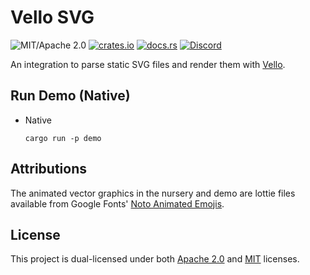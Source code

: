 # Vello SVG

![MIT/Apache 2.0](https://img.shields.io/badge/license-MIT%2FApache-blue.svg)
[![crates.io](https://img.shields.io/crates/v/vello-svg.svg)](https://crates.io/crates/vello-svg)
[![docs.rs](https://img.shields.io/docsrs/vello-svg)](https://docs.rs/vello-svg)
[![Discord](https://img.shields.io/discord/913957940560531456.svg?label=&logo=discord&logoColor=ffffff&color=7389D8&labelColor=6A7EC2)](https://discord.gg/zrjnQzdjCB)

An integration to parse static SVG files and render them with [Vello](https://vello.dev).

## Run Demo (Native)

- Native

  ```shell
  cargo run -p demo
  ```

## Attributions

The animated vector graphics in the nursery and demo are lottie files available from Google Fonts' [Noto Animated Emojis](https://googlefonts.github.io/noto-emoji-animation/documentation).

## License

This project is dual-licensed under both [Apache 2.0](LICENSE-APACHE) and [MIT](LICENSE-MIT) licenses.
